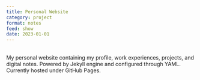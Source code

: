 ```yaml
---
title: Personal Website
category: project
format: notes
feed: show
date: 2023-01-01
---
```


\
My personal website containing my profile, work experiences, projects, and digital notes. Powered by Jekyll engine and configured through YAML. Currently hosted under GitHub Pages.
